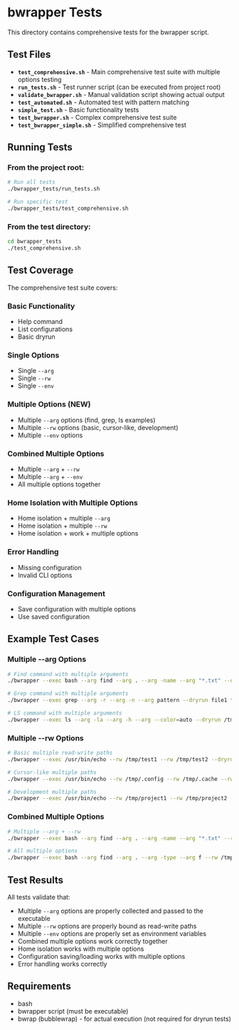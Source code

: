# bwrapper Tests

This directory contains comprehensive tests for the bwrapper script.

## Test Files

- **`test_comprehensive.sh`** - Main comprehensive test suite with multiple options testing
- **`run_tests.sh`** - Test runner script (can be executed from project root)
- **`validate_bwrapper.sh`** - Manual validation script showing actual output
- **`test_automated.sh`** - Automated test with pattern matching
- **`simple_test.sh`** - Basic functionality tests
- **`test_bwrapper.sh`** - Complex comprehensive test suite
- **`test_bwrapper_simple.sh`** - Simplified comprehensive test

## Running Tests

### From the project root:
```bash
# Run all tests
./bwrapper_tests/run_tests.sh

# Run specific test
./bwrapper_tests/test_comprehensive.sh
```

### From the test directory:
```bash
cd bwrapper_tests
./test_comprehensive.sh
```

## Test Coverage

The comprehensive test suite covers:

### Basic Functionality
- Help command
- List configurations
- Basic dryrun

### Single Options
- Single `--arg`
- Single `--rw`
- Single `--env`

### Multiple Options (NEW)
- Multiple `--arg` options (find, grep, ls examples)
- Multiple `--rw` options (basic, cursor-like, development)
- Multiple `--env` options

### Combined Multiple Options
- Multiple `--arg` + `--rw`
- Multiple `--arg` + `--env`
- All multiple options together

### Home Isolation with Multiple Options
- Home isolation + multiple `--arg`
- Home isolation + multiple `--rw`
- Home isolation + work + multiple options

### Error Handling
- Missing configuration
- Invalid CLI options

### Configuration Management
- Save configuration with multiple options
- Use saved configuration

## Example Test Cases

### Multiple --arg Options
```bash
# Find command with multiple arguments
./bwrapper --exec bash --arg find --arg . --arg -name --arg "*.txt" --dryrun /tmp

# Grep command with multiple arguments
./bwrapper --exec grep --arg -r --arg -n --arg pattern --dryrun file1 file2

# LS command with multiple arguments
./bwrapper --exec ls --arg -la --arg -h --arg --color=auto --dryrun /tmp
```

### Multiple --rw Options
```bash
# Basic multiple read-write paths
./bwrapper --exec /usr/bin/echo --rw /tmp/test1 --rw /tmp/test2 --dryrun hello

# Cursor-like multiple paths
./bwrapper --exec /usr/bin/echo --rw /tmp/.config --rw /tmp/.cache --rw /tmp/.local --dryrun test

# Development multiple paths
./bwrapper --exec /usr/bin/echo --rw /tmp/project1 --rw /tmp/project2 --rw /tmp/project3 --dryrun build
```

### Combined Multiple Options
```bash
# Multiple --arg + --rw
./bwrapper --exec bash --arg find --arg . --arg -name --arg "*.txt" --rw /tmp/output --rw /tmp/logs --dryrun /tmp

# All multiple options
./bwrapper --exec bash --arg find --arg . --arg -type --arg f --rw /tmp/results --rw /tmp/temp --env SEARCH_PATH=/tmp --env OUTPUT_FORMAT=json --dryrun /tmp
```

## Test Results

All tests validate that:
- Multiple `--arg` options are properly collected and passed to the executable
- Multiple `--rw` options are properly bound as read-write paths
- Multiple `--env` options are properly set as environment variables
- Combined multiple options work correctly together
- Home isolation works with multiple options
- Configuration saving/loading works with multiple options
- Error handling works correctly

## Requirements

- bash
- bwrapper script (must be executable)
- bwrap (bubblewrap) - for actual execution (not required for dryrun tests)
